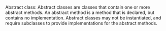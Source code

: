Abstract class: Abstract classes are classes that contain one or more abstract methods. An abstract method is a method that is declared, but contains no implementation. Abstract classes may not be instantiated, and require subclasses to provide implementations for the abstract methods.